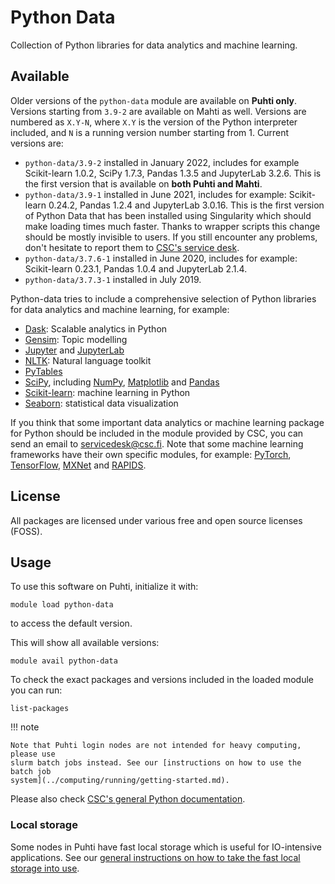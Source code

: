 # Python Data

Collection of Python libraries for data analytics and machine learning.

## Available

Older versions of the `python-data` module are available on **Puhti only**.
Versions starting from `3.9-2` are available on Mahti as well. Versions are
numbered as `X.Y-N`, where `X.Y` is the version of the Python interpreter
included, and `N` is a running version number starting from 1. Current versions
are:

- `python-data/3.9-2` installed in January 2022, includes for example
  Scikit-learn 1.0.2, SciPy 1.7.3, Pandas 1.3.5 and JupyterLab 3.2.6. This is
  the first version that is available on **both Puhti and Mahti**.
- `python-data/3.9-1` installed in June 2021, includes for example: Scikit-learn
  0.24.2, Pandas 1.2.4 and JupyterLab 3.0.16. This is the first version of
  Python Data that has been installed using Singularity which should make
  loading times much faster. Thanks to wrapper scripts this change should be
  mostly invisible to users. If you still encounter any problems, don't hesitate
  to report them to [CSC's service desk](../support/contact.md).
- `python-data/3.7.6-1` installed in June 2020, includes for example:
  Scikit-learn 0.23.1, Pandas 1.0.4 and JupyterLab 2.1.4.
- `python-data/3.7.3-1` installed in July 2019.

Python-data tries to include a comprehensive selection of Python libraries for
data analytics and machine learning, for example:

- [Dask](https://dask.org/): Scalable analytics in Python
- [Gensim](https://radimrehurek.com/gensim/): Topic modelling
- [Jupyter](https://jupyter.org/index.html) and [JupyterLab](https://jupyterlab.readthedocs.io/en/stable/)
- [NLTK](https://matplotlib.org/): Natural language toolkit
- [PyTables](http://www.pytables.org/)
- [SciPy](https://www.scipy.org/), including [NumPy](https://www.numpy.org/), [Matplotlib](https://matplotlib.org/) and [Pandas](https://pandas.pydata.org/)
- [Scikit-learn](https://scikit-learn.org/stable/): machine learning in Python
- [Seaborn](https://seaborn.pydata.org/): statistical data visualization

If you think that some important data analytics or machine learning package for
Python should be included in the module provided by CSC, you can send an email
to <servicedesk@csc.fi>. Note that some machine learning frameworks have their
own specific modules, for example: [PyTorch](pytorch.md),
[TensorFlow](tensorflow.md), [MXNet](mxnet.md) and [RAPIDS](rapids.md).

## License

All packages are licensed under various free and open source licenses (FOSS).

## Usage

To use this software on Puhti, initialize it with:

```text
module load python-data
```

to access the default version.

This will show all available versions:

```text
module avail python-data
```

To check the exact packages and versions included in the loaded module you can run:

```text
list-packages
```

!!! note 

    Note that Puhti login nodes are not intended for heavy computing, please use
    slurm batch jobs instead. See our [instructions on how to use the batch job
    system](../computing/running/getting-started.md).

Please also check [CSC's general Python documentation](python.md).

### Local storage

Some nodes in Puhti have fast local storage which is useful for IO-intensive
applications. See our [general instructions on how to take the fast local
storage into
use](../computing/running/creating-job-scripts-puhti.md#local-storage).
